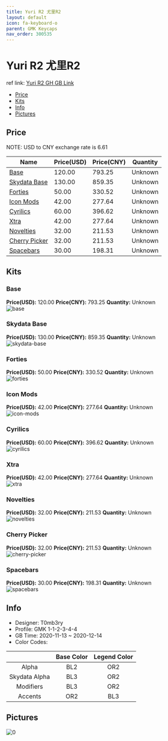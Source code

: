```yaml
---
title: Yuri R2 尤里R2
layout: default
icon: fa-keyboard-o
parent: GMK Keycaps
nav_order: 300535
---
```


# Yuri R2 尤里R2

ref link: [Yuri R2 GH GB Link]()

* [Price](#price)
* [Kits](#kits)
* [Info](#info)
* [Pictures](#pictures)

## Price

NOTE: USD to CNY exchange rate is 6.61

| Name          | Price(USD)   |  Price(CNY) | Quantity |
| ------------- | ------------ |  ---------- | -------- |
|[Base](#base)|120.00|793.25|Unknown|
|[Skydata Base](#skydata-base)|130.00|859.35|Unknown|
|[Forties](#forties)|50.00|330.52|Unknown|
|[Icon Mods](#icon-mods)|42.00|277.64|Unknown|
|[Cyrilics](#cyrilics)|60.00|396.62|Unknown|
|[Xtra](#xtra)|42.00|277.64|Unknown|
|[Novelties](#novelties)|32.00|211.53|Unknown|
|[Cherry Picker](#cherry-picker)|32.00|211.53|Unknown|
|[Spacebars](#spacebars)|30.00|198.31|Unknown|


## Kits
### Base  
**Price(USD):** 120.00	**Price(CNY):** 793.25	**Quantity:** Unknown  
<img src="{{ 'assets/images/gmk-keycaps/Yuri-R2/kits_pics/base.png' | relative_url }}" alt="base" class="image featured">

### Skydata Base  
**Price(USD):** 130.00	**Price(CNY):** 859.35	**Quantity:** Unknown  
<img src="{{ 'assets/images/gmk-keycaps/Yuri-R2/kits_pics/skydata-base.png' | relative_url }}" alt="skydata-base" class="image featured">

### Forties  
**Price(USD):** 50.00	**Price(CNY):** 330.52	**Quantity:** Unknown  
<img src="{{ 'assets/images/gmk-keycaps/Yuri-R2/kits_pics/forties.png' | relative_url }}" alt="forties" class="image featured">

### Icon Mods  
**Price(USD):** 42.00	**Price(CNY):** 277.64	**Quantity:** Unknown  
<img src="{{ 'assets/images/gmk-keycaps/Yuri-R2/kits_pics/icon-mods.png' | relative_url }}" alt="icon-mods" class="image featured">

### Cyrilics  
**Price(USD):** 60.00	**Price(CNY):** 396.62	**Quantity:** Unknown  
<img src="{{ 'assets/images/gmk-keycaps/Yuri-R2/kits_pics/cyrilics.png' | relative_url }}" alt="cyrilics" class="image featured">

### Xtra  
**Price(USD):** 42.00	**Price(CNY):** 277.64	**Quantity:** Unknown  
<img src="{{ 'assets/images/gmk-keycaps/Yuri-R2/kits_pics/xtra.png' | relative_url }}" alt="xtra" class="image featured">

### Novelties  
**Price(USD):** 32.00	**Price(CNY):** 211.53	**Quantity:** Unknown  
<img src="{{ 'assets/images/gmk-keycaps/Yuri-R2/kits_pics/novelties.png' | relative_url }}" alt="novelties" class="image featured">

### Cherry Picker  
**Price(USD):** 32.00	**Price(CNY):** 211.53	**Quantity:** Unknown  
<img src="{{ 'assets/images/gmk-keycaps/Yuri-R2/kits_pics/cherry-picker.png' | relative_url }}" alt="cherry-picker" class="image featured">

### Spacebars  
**Price(USD):** 30.00	**Price(CNY):** 198.31	**Quantity:** Unknown  
<img src="{{ 'assets/images/gmk-keycaps/Yuri-R2/kits_pics/spacebars.png' | relative_url }}" alt="spacebars" class="image featured">

## Info
* Designer: T0mb3ry  
* Profile: GMK 1-1-2-3-4-4  
* GB Time: 2020-11-13 ~ 2020-12-14  
* Color Codes:  

| |Base Color     | Legend Color
| :-------------: | :-------------: | :------------:
|Alpha|BL2|OR2
|Skydata Alpha|BL3|OR2
|Modifiers|BL3|OR2
|Accents|OR2|BL3

## Pictures  
<img src="{{ 'assets/images/gmk-keycaps/Yuri-R2/rendering_pics/0.jpg' | relative_url }}" alt="0" class="image featured">
